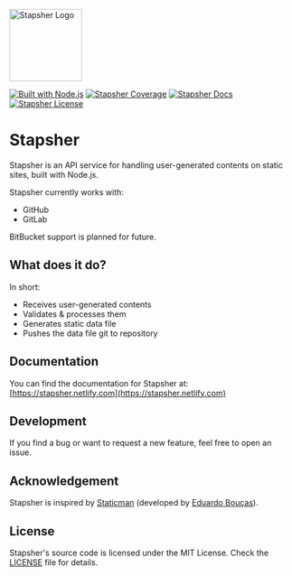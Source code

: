 [<img alt="Stapsher Logo" src="https://raw.githubusercontent.com/extraStatic/stapsher-docs/master/static/logo.svg?sanitize=true" width="128px">](#stapsher)

[![Built with Node.js](https://img.shields.io/badge/built_with-node.js-brightgreen.svg?style=for-the-badge)](#stapsher)
[![Stapsher Coverage](https://img.shields.io/codecov/c/github/extraStatic/stapsher.svg?style=for-the-badge)](https://codecov.io/gh/extraStatic/stapsher)
[![Stapsher Docs](https://img.shields.io/badge/docs-stapsher-blue.svg?style=for-the-badge)](https://stapsher.netlify.com)
[![Stapsher License](https://img.shields.io/github/license/extraStatic/stapsher.svg?style=for-the-badge)](https://github.com/extraStatic/stapsher/blob/master/LICENSE)

# Stapsher 

Stapsher is an API service for handling user-generated contents on static sites, built with Node.js.

Stapsher currently works with:

- GitHub
- GitLab

BitBucket support is planned for future.

## What does it do?

In short:

- Receives user-generated contents
- Validates & processes them
- Generates static data file
- Pushes the data file git to repository

## Documentation

You can find the documentation for Stapsher at: [https://stapsher.netlify.com](https://stapsher.netlify.com)

## Development

If you find a bug or want to request a new feature, feel free to open an issue.

## Acknowledgement

Stapsher is inspired by [Staticman](https://github.com/eduardoboucas/staticman) (developed by [Eduardo Bouças](https://github.com/eduardoboucas)).

## License

Stapsher's source code is licensed under the MIT License. Check the [LICENSE](https://github.com/extraStatic/stapsher/blob/master/LICENSE) file for details.
